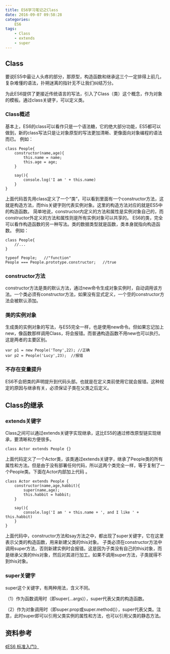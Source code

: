 ```yaml
---
title: ES6学习笔记之Class
date: 2016-09-07 09:58:28
categories:
	ES6
tags:
	- Class
	- extends
	- super
---
```

## Class
要说ES5中最让人头疼的部分，那原型，构造函数和继承这三个一定排得上前几，复杂难懂的语法，扑朔迷离的指针无不让我们纠结万分。
<!-- more -->
为此ES6提供了更接近传统语言的写法，引入了Class（类）这个概念，作为对象的模板。通过class关键字，可以定义类。
### Class概述
基本上，ES6的class可以看作只是一个语法糖，它的绝大部分功能，ES5都可以做到，新的class写法只是让对象原型的写法更加清晰、更像面向对象编程的语法而已。
例如：
```
class People{
    constructor(name,age){
        this.name = name;
        this.age = age;
    }

    say(){
        console.log('I am ' + this.name)
    }
}
```
上面代码首先用class定义了一个“类”，可以看到里面有一个constructor方法，这就是构造方法，而this关键字则代表实例对象。这里的构造方法对应的就是ES5中的构造函数。
简单地说，constructor内定义的方法和属性是实例对象自己的，而constructor外定义的方法和属性则是所有实例对象可以共享的。
ES6的类，完全可以看作构造函数的另一种写法。类的数据类型就是函数，类本身就指向构造函数。
例如：
```
class People{
    //...
}

typeof People;   //"function"
People === People.prototype.constructor;   //true
```

### constructor方法
constructor方法是类的默认方法，通过new命令生成对象实例时，自动调用该方法。一个类必须有constructor方法，如果没有显式定义，一个空的constructor方法会被默认添加。

### 类的实例对象
生成类的实例对象的写法，与ES5完全一样，也是使用new命令。但如果忘记加上new，像函数那样调用Class，将会报错。而普通构造函数不用new也可以执行。这是两者的主要区别。
```
var p1 = new People('Tony',22); //正确
var p2 = People('Lucy',23);  //报错
```
### 不存在变量提升
ES6不会把类的声明提升到代码头部。也就是在定义类前使用它就会报错。这种规定的原因与继承有关，必须保证子类在父类之后定义。

## Class的继承
### extends关键字
Class之间可以通过extends关键字实现继承，这比ES5的通过修改原型链实现继承，要清晰和方便很多。
```
class Actor extends People {}
```
上面代码定义了一个Actor类，该类通过extends关键字，继承了People类的所有属性和方法。但是由于没有部署任何代码，所以这两个类完全一样，等于复制了一个People类。下面在Actor内部加上代码 。
```
class Actor extends People {
    constructor(name,age,habbit){
        super(name,age);
        this.habbit = habbit;
    }

    say(){
        console.log('I am ' + this.name + ', and I like ' + this.habbit)
    }
}
```
上面代码中，constructor方法和say方法之中，都出现了super关键字，它在这里表示父类的构造函数，用来新建父类的this对象。
子类必须在constructor方法中调用super方法，否则新建实例时会报错。这是因为子类没有自己的this对象，而是继承父类的this对象，然后对其进行加工。如果不调用super方法，子类就得不到this对象。
### super关键字
super这个关键字，有两种用法，含义不同。

（1）作为函数调用时（即super(...args)），super代表父类的构造函数。

（2）作为对象调用时（即super.prop或super.method()），super代表父类。注意，此时super即可以引用父类实例的属性和方法，也可以引用父类的静态方法。
## 资料参考
[《ES6 标准入门》](http://es6.ruanyifeng.com/#docs/let)
